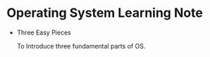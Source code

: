 # Operating System Learning Note

- Three Easy Pieces

  To Introduce  three fundamental parts of OS.

  [TheAbstractionMemorySpace]: https://github.com/Drafox/OperatingSystem/blob/master/ThreeEassyPices/TheAbstractionMemorySpace.md

 
